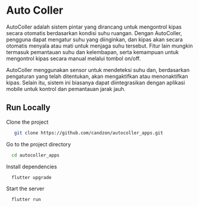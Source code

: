 # Auto Coller

AutoColler adalah sistem pintar yang dirancang untuk mengontrol kipas secara otomatis berdasarkan kondisi suhu ruangan. Dengan AutoColler, pengguna dapat mengatur suhu yang diinginkan, dan kipas akan secara otomatis menyala atau mati untuk menjaga suhu tersebut. Fitur lain mungkin termasuk pemantauan suhu dan kelembapan, serta kemampuan untuk mengontrol kipas secara manual melalui tombol on/off.

AutoColler menggunakan sensor untuk mendeteksi suhu dan, berdasarkan pengaturan yang telah ditentukan, akan mengaktifkan atau menonaktifkan kipas. Selain itu, sistem ini biasanya dapat diintegrasikan dengan aplikasi mobile untuk kontrol dan pemantauan jarak jauh.

## Run Locally

Clone the project

```bash
   git clone https://github.com/candzon/autocoller_apps.git
```

Go to the project directory

```bash
  cd autocoller_apps
```

Install dependencies

```bash
  flutter upgrade
```

Start the server

```bash
  flutter run
```
